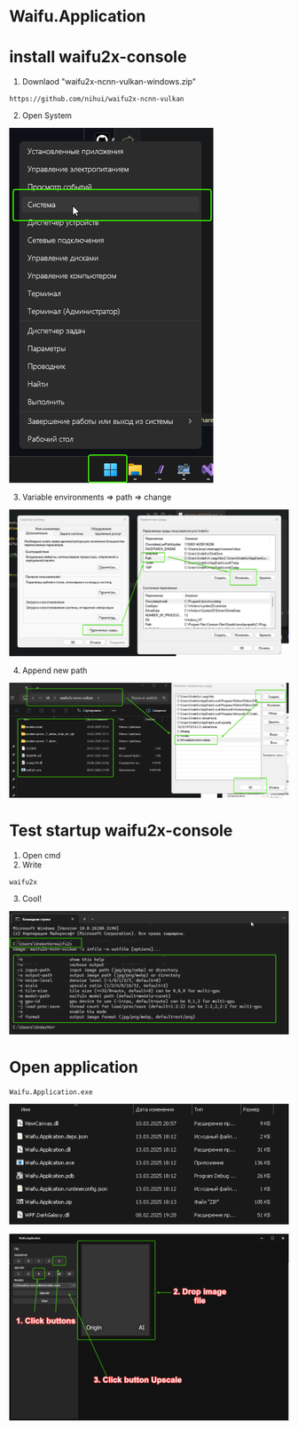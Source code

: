 # Waifu.Application

# install waifu2x-console
1. Downlaod "waifu2x-ncnn-vulkan-windows.zip"
```
https://github.com/nihui/waifu2x-ncnn-vulkan
```

2. Open System 

![enter image description here](assets/F7jtaSQyuG.png)

3. Variable environments => path => change 

![enter image description here](assets/Code_9PI2JxPbb1.png)

4. Append new path  

![enter image description here](assets/SystemPropertiesAdvanced_MyfggcKo0h.png)


# Test startup waifu2x-console

1. Open cmd 
2. Write 
```
waifu2x
```
3. Cool!

![enter image description here](assets/WindowsTerminal_enA8csfO8T.png)

# Open application 
```
Waifu.Application.exe
```
![enter image description here](assets/explorer_N3bLdrlOHJ.png)

![enter image description here](assets/Waifu.Application_yGIOniFddl.png)